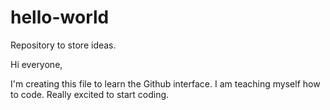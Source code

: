 # hello-world
Repository to store ideas.

Hi everyone, 

I'm creating this file to learn the Github interface. I am teaching myself how to code.
Really excited to start coding.
